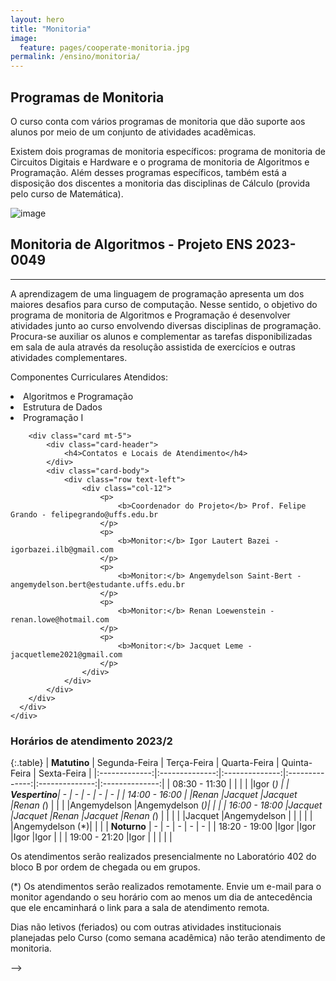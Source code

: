 ```yaml
---
layout: hero
title: "Monitoria"
image:
  feature: pages/cooperate-monitoria.jpg
permalink: /ensino/monitoria/
---
```


<section class="fdb-block">
  <div class="container">
    <div class="row align-items-center pt-2 pt-lg-5">
      <div class="col-12 col-md-8 col-lg-7">
        <h2>Programas de Monitoria</h2>
        <p class="lead">O curso conta com vários programas de monitoria que dão suporte aos alunos por meio de um conjunto de atividades acadêmicas.</p>
        <p>Existem dois programas de monitoria específicos: programa de monitoria de Circuitos Digitais e Hardware e o programa de monitoria de Algoritmos e Programação. Além desses programas específicos, também está a disposição dos discentes a monitoria das disciplinas de Cálculo (provida pelo curso de Matemática).</p>
      </div>
      <div class="col-8 col-md-4 m-auto m-md-0 ml-md-auto pt-5">
        <p><img alt="image" class="img-fluid" src="../../images/illustrations/teaching.svg"></p>
      </div>
    </div>
  </div>
</section>

<section class="mt-2 mb-5">
  <div class="container">
    <div class="row justify-content-center">
      <div class="col-12 text-left">
        <h2>Monitoria de Algoritmos - Projeto ENS 2023-0049</h2>
        <hr/>
        <p>
            A aprendizagem de uma linguagem de programação apresenta um dos maiores 
            desafios para curso de computação. Nesse sentido, o objetivo do programa 
            de monitoria de Algoritmos e Programação é desenvolver atividades junto 
            ao curso envolvendo diversas disciplinas de programação. Procura-se
            auxiliar os alunos e complementar as tarefas disponibilizadas em sala
            de aula através da resolução assistida de exercícios e outras atividades complementares.
        </p>
        <p>Componentes Curriculares Atendidos:</p>
        <li>Algoritmos e Programação</li>
        <li>Estrutura de Dados</li>
        <li>Programação I</li>

		<div class="card mt-5">
			<div class="card-header">
				<h4>Contatos e Locais de Atendimento</h4>
			</div>
			<div class="card-body">
				<div class="row text-left">
					<div class="col-12">
						<p>
							<b>Coordenador do Projeto</b> Prof. Felipe Grando - felipegrando@uffs.edu.br
						</p>
						<p>
							<b>Monitor:</b> Igor Lautert Bazei - igorbazei.ilb@gmail.com
						</p>
						<p>
							<b>Monitor:</b> Angemydelson Saint-Bert - angemydelson.bert@estudante.uffs.edu.br
						</p>
						<p>
							<b>Monitor:</b> Renan Loewenstein - renan.lowe@hotmail.com
						</p>
						<p>
							<b>Monitor:</b> Jacquet Leme - jacquetleme2021@gmail.com
						</p>
					</div>
				</div> 
			</div> 
        </div>
      </div>
    </div>
  </div>
</section>

<h3>Horários de atendimento 2023/2</h3>

{:.table}
|  **Matutino** |  Segunda-Feira |   Terça-Feira  |  Quarta-Feira  |  Quinta-Feira  |  Sexta-Feira   |
|:-------------:|:--------------:|:--------------:|:--------------:|:--------------:|:--------------:|
| 08:30 - 11:30 |                |                |                |                |Igor (*)        |
| **Vespertino**|        -       |       -        |       -        |       -        |        -       |
| 14:00 - 16:00 |                |Renan           |Jacquet         |Jacquet         |Renan (*)       |
|               |                |Angemydelson    |Angemydelson (*)|                |                |
| 16:00 - 18:00 |Jacquet         |Jacquet         |Renan           |Jacquet         |Renan (*)       |
|               |                |                |Jacquet         |Angemydelson    |                |
|               |                |                |Angemydelson (*)|                |                |
|  **Noturno**  |        -       |        -       |       -        |       -        |        -       |
| 18:20 - 19:00 |Igor            |Igor            |Igor            |Igor            |                |
| 19:00 - 21:20 |Igor            |                |                |                |                |

<p>
	Os atendimentos serão realizados presencialmente no Laboratório 402 do bloco B por ordem de chegada ou em grupos.
</p>
<p>
	(*) Os atendimentos serão realizados remotamente. Envie um e-mail para o monitor agendando o seu horário com ao menos um dia de antecedência que ele encaminhará o link para a sala de atendimento remota.
</p>
<p>
	Dias não letivos (feriados) ou com outras atividades institucionais planejadas pelo Curso (como semana acadêmica) não terão atendimento de monitoria.
</p>

<!-- <section class="mt-4 mb-4">
  <div class="container">
    <div class="row justify-content-center">
      <div class="col-12 text-left">
        <h2>Monitoria de Circuitos Digitais e Hardware</h2>
        <div class="alert text-danger border-danger" role="alert">
            <b>Importante:</b> Infelizmente, neste semestre não houveram candidatos à monitores, e por tanto não há monitoria para esta modalidade
        </div>
        <hr/>
        <p>
            O projeto de monitoria de hardware visa contribuir para o desempenho dos discentes nos componentes curriculares ligados à area de sistemas eletrônicos. A evolução tecnológica da area é rápida, portantando são necessárias ferramentas para acompanhar essa evolução, e a monitoria é uma delas.
        </p>
        <p>Componentes Curriculares Atendidos:</p>
        <li>Circuitos Digitais</li>
        <li>Sistemas Digitais</li>
        <li>Organização de Computadores</li>
        <div class="card mt-4">
            <div class="card-header">
                <h4>Contatos e Locais de Atendimento</h4>
            </div>
            <div class="card-body">
                <div class="row text-left">
                    <div class="col-12">
                        <p>
                            <b>Prof.</b> Luciano L. Caimi - lcaimi@uffs.edu.br
                           
                        </p>
                    </div>
                </div> 
            </div> 
        </div>
      </div>
    </div>
  </div>
</section> -->

<!-- <h3>Horários de atendimento 2021/1</h3> -->


<!-- <section class="mt-4 mb-4">
  <div class="container">
    <div class="row justify-content-center">
      <div class="col-12 text-left">
        <h2>Monitoria de Cálculo</h2>
        <hr/>
        <p>
            A monitoria de cálculo tem como objetivo auxiliar aqueles alunos que sentem dificuldade no raciocínio matemático, por ser uma área que geralmente apresenta maiores desafios. 
             O programa tem a modalidade online, onde o aluno pode enviar suas duvidas para o monitor atráves das redes sociais e ter um atendimento mais rápido. 
        </p>
        <p>Componentes Curriculares Atendidos:</p>
<!--         <li>Cáculo A</li>
        <li>Cáculo B</li>
        <li>Cáculo C</li>
        <li>Cáculo I</li>
        <li>Cáculo II</li>
        <div class="card mt-4">
            <div class="card-header">
                <h4>Contatos e Locais de Atendimento</h4>
            </div>
            <div class="card-body">
                <div class="row text-left">
                    <div class="col-12">
                        <p>
                            <b>Prof.</b> Milton Kist - milton.kist@uffs.edu.br
                        </p>
                        <p>
                            <b>Monitor:</b> Marcos Vinícius Farfus Cavalli - marcos.farfus@gmail.com - (49) 9 9172-5393
                        </p>
                    </div>
                </div> 
            </div> 
        </div>
      </div>
    </div>
  </div>
</section> -->

<!-- <h3>Horários de atendimento 2021/1</h3> --> -->

<!-- {:.table}
|  **Matutino** |  Segunda-Feira |   Terça-Feira  | Quarta-Feira | Quinta-Feira |   Sexta-Feira  |
|:-------------:|:--------------:|:--------------:|:------------:|:------------:|:--------------:|
| 10:10 - 11:00 | Monitoria      | Monitoria      | -            |  -           | -              |
| 11:00 - 11:50 | Monitoria      | Monitoria      | -            |  -           | -              |
|**Vespertino** |                |                |              |              |                |
| 13:30 - 14:20 | -              | -              | Monitoria    | Monitoria    | -              |
| 14:20 - 15:10 | -              | -              | Monitoria    | Monitoria    | -              |
| 15:10 - 16:00 | -              | -              |  -           |  -           | -              |
| 16:20 - 17:10 | -              | -              |  -           |  -           | -              |
| 17:10 - 18:00 | -              | -              | -            |  -           | -              |
| **Noturno**   |                |                |              |              |                |
| 18:00 - 19:00 | Monitoria      | -              | Monitoria    | Monitoria    | -              |
| 19:00 - 19:50 | Monitoria      | -              | Monitoria    | Monitoria    | -              | -->
